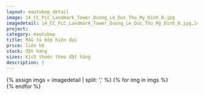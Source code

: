 ```yaml
---
layout: mautubep_detail
image: 14_CC_FLC_Landmark_Tower_Duong_Le_Duc_Tho_My_Dinh_0.jpg
imagedetail: 14_CC_FLC_Landmark_Tower_Duong_Le_Duc_Tho_My_Dinh_0.jpg,14_CC_FLC_Landmark_Tower_Duong_Le_Duc_Tho_My_Dinh_1.jpg,14_CC_FLC_Landmark_Tower_Duong_Le_Duc_Tho_My_Dinh_2.jpg,14_CC_FLC_Landmark_Tower_Duong_Le_Duc_Tho_My_Dinh_3.jpg
project:
category: mautubep
title: Mẫu tủ bếp hiện đại
price: liên hệ
stock: đặt hàng
sizes: Kích thước theo đặt hàng
description: |
---
```

<section class="no-padding" id="two">
	<div class="container-fluid">
	<div class="row-no-gutters">
	{% assign imgs = imagedetail | split: ',' %}
	{% for img in imgs %}
	   <div class="col-lg-6 col-sm-6 col-md-6"> 
			<a href="#" class="portfolio-box">
			<img src="{{site.baseurl}}/assets/images/tubep/{{img}}" class="image main" alt="">
			</a>
		</div>
	{% endfor %}			
	</div>
	</div>
</section>